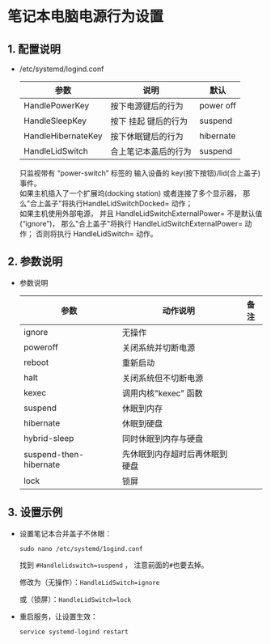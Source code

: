 # 笔记本电脑电源行为设置

## 1. 配置说明

- /etc/systemd/logind.conf

  | 参数               | 说明                 | 默认      |
  | ------------------ | -------------------- | --------- |
  | HandlePowerKey     | 按下电源键后的行为   | power off |
  | HandleSleepKey     | 按下 挂起 键后的行为 | suspend   |
  | HandleHibernateKey | 按下休眠键后的行为   | hibernate |
  | HandleLidSwitch    | 合上笔记本盖后的行为 | suspend   |

  只监视带有 “power-switch” 标签的 输入设备的 key(按下按钮)/lid(合上盖子) 事件。  
  如果主机插入了一个扩展坞(docking station) 或者连接了多个显示器， 那么"合上盖子"将执行HandleLidSwitchDocked= 动作；  
  如果主机使用外部电源， 并且 HandleLidSwitchExternalPower= 不是默认值(“ignore”)， 那么"合上盖子"将执行 HandleLidSwitchExternalPower= 动作； 否则将执行 HandleLidSwitch= 动作。

## 2. 参数说明

- 参数说明

  | 参数                   | 动作说明                       | 备注 |
  | ---------------------- | ------------------------------ | ---- |
  | ignore                 | 无操作                         |      |
  | poweroff               | 关闭系统并切断电源             |      |
  | reboot                 | 重新启动                       |      |
  | halt                   | 关闭系统但不切断电源           |      |
  | kexec                  | 调用内核"kexec" 函数           |      |
  | suspend                | 休眠到内存                     |      |
  | hibernate              | 休眠到硬盘                     |      |
  | hybrid-sleep           | 同时休眠到内存与硬盘           |      |
  | suspend-then-hibernate | 先休眠到内存超时后再休眠到硬盘 |      |
  | lock                   | 锁屏                           |      |

  

## 3. 设置示例

- 设置笔记本合并盖子不休眼：

  ```
  sudo nano /etc/systemd/1ogind.conf
  ```

  找到 `#Handlelidswitch=suspend` ， 注意前面的`#`也要去掉。

  修改为（无操作）：`HandleLidSwitch=ignore`

  或（锁屏）：`HandleLidSwitch=lock`

- 重启服务，让设置生效：

  ```
  service systemd-logind restart
  ```

  